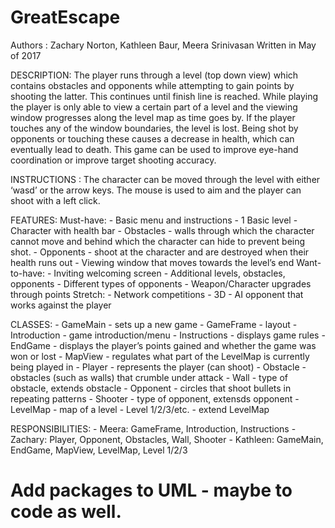 # GreatEscape

Authors : Zachary Norton, Kathleen Baur, Meera Srinivasan
Written in May of 2017

DESCRIPTION:
The player runs through a level (top down view) which contains obstacles and opponents while attempting to gain points by shooting the latter. This continues until finish line is reached. While playing the player is only able to view a certain part of a level and the viewing window progresses along the level map as time goes by. If the player touches any of the window boundaries, the level is lost. Being shot by opponents or touching these causes a decrease in health, which can eventually lead to death. This game can be used to improve eye-hand coordination or improve target shooting accuracy.

INSTRUCTIONS :
The character can be moved through the level with either ‘wasd’ or the arrow keys. The mouse is used to aim and the player can shoot with a left click.

FEATURES:
  Must-have:
	- Basic menu and instructions
	- 1 Basic level
	- Character with health bar
	- Obstacles - walls through which the character cannot move and behind which the character can hide to prevent  		  being shot.
 	- Opponents - shoot at the character and are destroyed when their health runs out
	- Viewing window that moves towards the level’s end
  Want-to-have:
    	- Inviting welcoming screen
    	- Additional levels, obstacles, opponents
    	- Different types of opponents
    	- Weapon/Character upgrades through points
  Stretch:
    	- Network competitions
    	- 3D 
    	- AI opponent that works against the player

CLASSES:
	- GameMain - sets up a new game 
	- GameFrame - layout 
	- Introduction - game introduction/menu 
	- Instructions - displays game rules 
	- EndGame - displays the player’s points gained and whether the game was won or lost 
	- MapView - regulates what part of the LevelMap is currently being played in
	- Player - represents the player (can shoot)
	- Obstacle - obstacles (such as walls) that crumble under attack 
	- Wall - type of obstacle, extends obstacle
	- Opponent - circles that shoot bullets in repeating patterns 
	- Shooter - type of opponent, extensds opponent
	- LevelMap - map of a level 
	- Level 1/2/3/etc. - extend LevelMap
	

RESPONSIBILITIES:
	- Meera: GameFrame, Introduction, Instructions
	- Zachary: Player, Opponent, Obstacles, Wall, Shooter
	- Kathleen: GameMain, EndGame, MapView, LevelMap, Level 1/2/3

# Add packages to UML - maybe to code as well.



